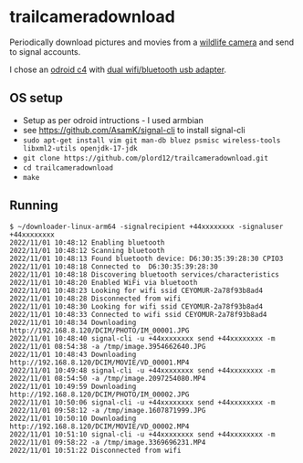 # trailcameradownload

Periodically download pictures and movies from a [wildlife camera](https://www.amazon.co.uk/gp/product/B09Y8V268F)
and send to signal accounts.

I chose an [odroid c4](https://ameridroid.com/products/odroid-c4) with [dual wifi/bluetooth usb adapter](https://thepihut.com/products/combination-wifi-bluetooth-4-0-usb-adapter).

## OS setup

* Setup as per odroid intructions - I used armbian
* see https://github.com/AsamK/signal-cli to install signal-cli
* `sudo apt-get install vim git man-db bluez psmisc wireless-tools libxml2-utils openjdk-17-jdk`
* `git clone https://github.com/plord12/trailcameradownload.git`
* `cd trailcameradownload`
* `make`

## Running

```
$ ~/downloader-linux-arm64 -signalrecipient +44xxxxxxxx -signaluser +44xxxxxxxx
2022/11/01 10:48:12 Enabling bluetooth
2022/11/01 10:48:12 Scanning bluetooth
2022/11/01 10:48:13 Found bluetooth device: D6:30:35:39:28:30 CPIO3
2022/11/01 10:48:18 Connected to  D6:30:35:39:28:30
2022/11/01 10:48:18 Discovering bluetooth services/characteristics
2022/11/01 10:48:20 Enabled WiFi via bluetooth
2022/11/01 10:48:23 Looking for wifi ssid CEYOMUR-2a78f93b8ad4
2022/11/01 10:48:28 Disconnected from wifi
2022/11/01 10:48:30 Looking for wifi ssid CEYOMUR-2a78f93b8ad4
2022/11/01 10:48:33 Connected to wifi ssid CEYOMUR-2a78f93b8ad4
2022/11/01 10:48:34 Downloading http://192.168.8.120/DCIM/PHOTO/IM_00001.JPG
2022/11/01 10:48:40 signal-cli -u +44xxxxxxxx send +44xxxxxxxx -m 2022/11/01 08:54:38 -a /tmp/image.3954662640.JPG
2022/11/01 10:48:43 Downloading http://192.168.8.120/DCIM/MOVIE/VD_00001.MP4
2022/11/01 10:49:48 signal-cli -u +44xxxxxxxx send +44xxxxxxxx -m 2022/11/01 08:54:50 -a /tmp/image.2097254080.MP4
2022/11/01 10:49:59 Downloading http://192.168.8.120/DCIM/PHOTO/IM_00002.JPG
2022/11/01 10:50:06 signal-cli -u +44xxxxxxxx send +44xxxxxxxx -m 2022/11/01 09:58:12 -a /tmp/image.1607871999.JPG
2022/11/01 10:50:10 Downloading http://192.168.8.120/DCIM/MOVIE/VD_00002.MP4
2022/11/01 10:51:10 signal-cli -u +44xxxxxxxx send +44xxxxxxxx -m 2022/11/01 09:58:22 -a /tmp/image.3369696231.MP4
2022/11/01 10:51:22 Disconnected from wifi
```
